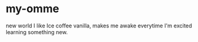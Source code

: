 # my-omme
new world
I like Ice coffee vanilla, makes me awake everytime I'm excited learning something new.
